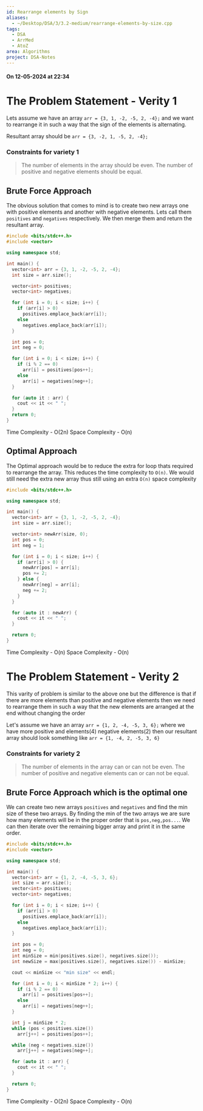 ```yaml
---
id: Rearrange elements by Sign
aliases:
  - ~/Desktop/DSA/3/3.2-medium/rearrange-elements-by-size.cpp
tags:
  - DSA
  - ArrMed
  - AtoZ
area: Algorithms
project: DSA-Notes
---
```


#### On 12-05-2024 at 22:34

# The Problem Statement - Verity 1

Lets assume we have an array `arr = {3, 1, -2, -5, 2, -4};` and we want to rearrange it in such a way that the sign of the elements is alternating.

Resultant array should be `arr = {3, -2, 1, -5, 2, -4};`

### Constraints for variety 1

> The number of elements in the array should be even.
> The number of positive and negative elements should be equal.

## Brute Force Approach

The obvious solution that comes to mind is to create two new arrays one with positive elements and another with negative elements. Lets call them `positives` and `negatives` respectively. We then merge them and return the resultant array.

```cpp
#include <bits/stdc++.h>
#include <vector>

using namespace std;

int main() {
  vector<int> arr = {3, 1, -2, -5, 2, -4};
  int size = arr.size();

  vector<int> positives;
  vector<int> negatives;

  for (int i = 0; i < size; i++) {
    if (arr[i] > 0)
      positives.emplace_back(arr[i]);
    else
      negatives.emplace_back(arr[i]);
  }

  int pos = 0;
  int neg = 0;

  for (int i = 0; i < size; i++) {
    if (i % 2 == 0)
      arr[i] = positives[pos++];
    else
      arr[i] = negatives[neg++];
  }

  for (auto it : arr) {
    cout << it << " ";
  }
  return 0;
}
```

Time Complexity - O(2n)
Space Complexity - O(n)

## Optimal Approach

The Optimal approach would be to reduce the extra for loop thats required to rearrange the array. This reduces the time complexity to `O(n)`. We would still need the extra new array thus still using an extra `O(n)` space complexity

```cpp
#include <bits/stdc++.h>

using namespace std;

int main() {
  vector<int> arr = {3, 1, -2, -5, 2, -4};
  int size = arr.size();

  vector<int> newArr(size, 0);
  int pos = 0;
  int neg = 1;

  for (int i = 0; i < size; i++) {
    if (arr[i] > 0) {
      newArr[pos] = arr[i];
      pos += 2;
    } else {
      newArr[neg] = arr[i];
      neg += 2;
    }
  }

  for (auto it : newArr) {
    cout << it << " ";
  }

  return 0;
}
```

Time Complexity - O(n)
Space Complexity - O(n)

# The Problem Statement - Verity 2

This varity of problem is similar to the above one but the difference is that if there are more elements than positive and negative elements then we need to rearrange them in such a way that the new elements are arranged at the end without changing the order

Let's assume we have an array `arr = {1, 2, -4, -5, 3, 6};` where we have more positive and elements(4) negative elements(2) then our resultant array should look something like `arr = {1, -4, 2, -5, 3, 6}`

### Constraints for variety 2

> The number of elements in the array can or can not be even.
> The number of positive and negative elements can or can not be equal.

## Brute Force Approach which is the optimal one

We can create two new arrays `positives` and `negatives` and find the min size of these two arrays. By finding the min of the two arrays we are sure how many elements will be in the proper order that is `pos,neg,pos...`. We can then iterate over the remaining bigger array and print it in the same order.

```cpp
#include <bits/stdc++.h>
#include <vector>

using namespace std;

int main() {
  vector<int> arr = {1, 2, -4, -5, 3, 6};
  int size = arr.size();
  vector<int> positives;
  vector<int> negatives;

  for (int i = 0; i < size; i++) {
    if (arr[i] > 0)
      positives.emplace_back(arr[i]);
    else
      negatives.emplace_back(arr[i]);
  }

  int pos = 0;
  int neg = 0;
  int minSize = min(positives.size(), negatives.size());
  int newSize = max(positives.size(), negatives.size()) - minSize;

  cout << minSize << "min size" << endl;

  for (int i = 0; i < minSize * 2; i++) {
    if (i % 2 == 0)
      arr[i] = positives[pos++];
    else
      arr[i] = negatives[neg++];
  }

  int j = minSize * 2;
  while (pos < positives.size())
    arr[j++] = positives[pos++];

  while (neg < negatives.size())
    arr[j++] = negatives[neg++];

  for (auto it : arr) {
    cout << it << " ";
  }

  return 0;
}
```

Time Complexity - O(2n)
Space Complexity - O(n)